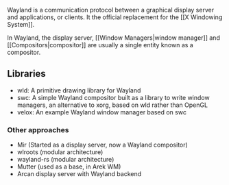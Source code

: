 Wayland is a communication protocol between a graphical display server and applications, or clients.
It the official replacement for the [[X Windowing System]].

In Wayland, the display server, [[Window Managers|window manager]] and [[Compositors|compositor]]  are usually a single entity known as a compositor.

## Libraries
- wld: A primitive drawing library for Wayland
- swc: A simple Wayland compositor built as a library to write window managers, an alternative to xorg, based on wld rather than OpenGL
- velox: An example Wayland window manager based on swc
### Other approaches
- Mir (Started as a display server, now a Wayland compositor)
- wlroots (modular architecture)
- wayland-rs (modular architecture)
- Mutter (used as a base, in Arek WM)
- Arcan display server with Wayland backend

